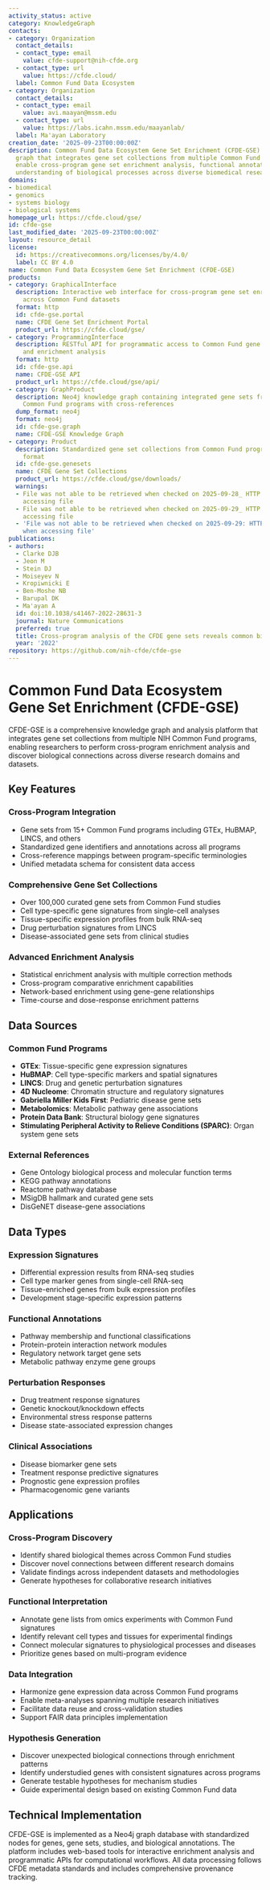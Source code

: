 ```yaml
---
activity_status: active
category: KnowledgeGraph
contacts:
- category: Organization
  contact_details:
  - contact_type: email
    value: cfde-support@nih-cfde.org
  - contact_type: url
    value: https://cfde.cloud/
  label: Common Fund Data Ecosystem
- category: Organization
  contact_details:
  - contact_type: email
    value: avi.maayan@mssm.edu
  - contact_type: url
    value: https://labs.icahn.mssm.edu/maayanlab/
  label: Ma'ayan Laboratory
creation_date: '2025-09-23T00:00:00Z'
description: Common Fund Data Ecosystem Gene Set Enrichment (CFDE-GSE) is a knowledge
  graph that integrates gene set collections from multiple Common Fund programs to
  enable cross-program gene set enrichment analysis, functional annotation, and systems-level
  understanding of biological processes across diverse biomedical research domains.
domains:
- biomedical
- genomics
- systems biology
- biological systems
homepage_url: https://cfde.cloud/gse/
id: cfde-gse
last_modified_date: '2025-09-23T00:00:00Z'
layout: resource_detail
license:
  id: https://creativecommons.org/licenses/by/4.0/
  label: CC BY 4.0
name: Common Fund Data Ecosystem Gene Set Enrichment (CFDE-GSE)
products:
- category: GraphicalInterface
  description: Interactive web interface for cross-program gene set enrichment analysis
    across Common Fund datasets
  format: http
  id: cfde-gse.portal
  name: CFDE Gene Set Enrichment Portal
  product_url: https://cfde.cloud/gse/
- category: ProgrammingInterface
  description: RESTful API for programmatic access to Common Fund gene set collections
    and enrichment analysis
  format: http
  id: cfde-gse.api
  name: CFDE-GSE API
  product_url: https://cfde.cloud/gse/api/
- category: GraphProduct
  description: Neo4j knowledge graph containing integrated gene sets from multiple
    Common Fund programs with cross-references
  dump_format: neo4j
  format: neo4j
  id: cfde-gse.graph
  name: CFDE-GSE Knowledge Graph
- category: Product
  description: Standardized gene set collections from Common Fund programs in GMT
    format
  id: cfde-gse.genesets
  name: CFDE Gene Set Collections
  product_url: https://cfde.cloud/gse/downloads/
  warnings:
  - File was not able to be retrieved when checked on 2025-09-28_ HTTP 404 error when
    accessing file
  - File was not able to be retrieved when checked on 2025-09-29_ HTTP 404 error when
    accessing file
  - 'File was not able to be retrieved when checked on 2025-09-29: HTTP 404 error
    when accessing file'
publications:
- authors:
  - Clarke DJB
  - Jeon M
  - Stein DJ
  - Moiseyev N
  - Kropiwnicki E
  - Ben-Moshe NB
  - Barupal DK
  - Ma'ayan A
  id: doi:10.1038/s41467-2022-28631-3
  journal: Nature Communications
  preferred: true
  title: Cross-program analysis of the CFDE gene sets reveals common biological themes
  year: '2022'
repository: https://github.com/nih-cfde/cfde-gse
---
```

# Common Fund Data Ecosystem Gene Set Enrichment (CFDE-GSE)

CFDE-GSE is a comprehensive knowledge graph and analysis platform that integrates gene set collections from multiple NIH Common Fund programs, enabling researchers to perform cross-program enrichment analysis and discover biological connections across diverse research domains and datasets.

## Key Features

### Cross-Program Integration
- Gene sets from 15+ Common Fund programs including GTEx, HuBMAP, LINCS, and others
- Standardized gene identifiers and annotations across all programs
- Cross-reference mappings between program-specific terminologies
- Unified metadata schema for consistent data access

### Comprehensive Gene Set Collections
- Over 100,000 curated gene sets from Common Fund studies
- Cell type-specific gene signatures from single-cell analyses
- Tissue-specific expression profiles from bulk RNA-seq
- Drug perturbation signatures from LINCS
- Disease-associated gene sets from clinical studies

### Advanced Enrichment Analysis
- Statistical enrichment analysis with multiple correction methods
- Cross-program comparative enrichment capabilities
- Network-based enrichment using gene-gene relationships
- Time-course and dose-response enrichment patterns

## Data Sources

### Common Fund Programs
- **GTEx**: Tissue-specific gene expression signatures
- **HuBMAP**: Cell type-specific markers and spatial signatures
- **LINCS**: Drug and genetic perturbation signatures  
- **4D Nucleome**: Chromatin structure and regulatory signatures
- **Gabriella Miller Kids First**: Pediatric disease gene sets
- **Metabolomics**: Metabolic pathway gene associations
- **Protein Data Bank**: Structural biology gene signatures
- **Stimulating Peripheral Activity to Relieve Conditions (SPARC)**: Organ system gene sets

### External References
- Gene Ontology biological process and molecular function terms
- KEGG pathway annotations
- Reactome pathway database
- MSigDB hallmark and curated gene sets
- DisGeNET disease-gene associations

## Data Types

### Expression Signatures
- Differential expression results from RNA-seq studies
- Cell type marker genes from single-cell RNA-seq
- Tissue-enriched genes from bulk expression profiles
- Development stage-specific expression patterns

### Functional Annotations  
- Pathway membership and functional classifications
- Protein-protein interaction network modules
- Regulatory network target gene sets
- Metabolic pathway enzyme gene groups

### Perturbation Responses
- Drug treatment response signatures
- Genetic knockout/knockdown effects
- Environmental stress response patterns
- Disease state-associated expression changes

### Clinical Associations
- Disease biomarker gene sets
- Treatment response predictive signatures
- Prognostic gene expression profiles
- Pharmacogenomic gene variants

## Applications

### Cross-Program Discovery
- Identify shared biological themes across Common Fund studies
- Discover novel connections between different research domains
- Validate findings across independent datasets and methodologies
- Generate hypotheses for collaborative research initiatives

### Functional Interpretation
- Annotate gene lists from omics experiments with Common Fund signatures  
- Identify relevant cell types and tissues for experimental findings
- Connect molecular signatures to physiological processes and diseases
- Prioritize genes based on multi-program evidence

### Data Integration
- Harmonize gene expression data across Common Fund programs
- Enable meta-analyses spanning multiple research initiatives
- Facilitate data reuse and cross-validation studies
- Support FAIR data principles implementation

### Hypothesis Generation
- Discover unexpected biological connections through enrichment patterns
- Identify understudied genes with consistent signatures across programs
- Generate testable hypotheses for mechanism studies
- Guide experimental design based on existing Common Fund data

## Technical Implementation
CFDE-GSE is implemented as a Neo4j graph database with standardized nodes for genes, gene sets, studies, and biological annotations. The platform includes web-based tools for interactive enrichment analysis and programmatic APIs for computational workflows. All data processing follows CFDE metadata standards and includes comprehensive provenance tracking.